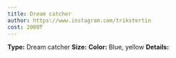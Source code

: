 ```yaml
---
title: Dream catcher
author: https://www.instagram.com/trikstertin
cost: 2000₸
---
```

**Type:** Dream catcher
**Size:**
**Color:** Blue, yellow
**Details:**
